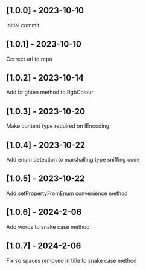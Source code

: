 ## [1.0.0] - 2023-10-10

Initial commit

## [1.0.1] - 2023-10-10

Correct url to repo

## [1.0.2] - 2023-10-14

Add brighten method to RgbColour

## [1.0.3] - 2023-10-20

Make content type required on IEncoding

## [1.0.4] - 2023-10-22

Add enum detection to marshalling type sniffing code

## [1.0.5] - 2023-10-22

Add setPropertyFromEnum convenience method

## [1.0.6] - 2024-2-06

Add words to snake case method

## [1.0.7] - 2024-2-06

Fix so spaces removed in title to snake case method